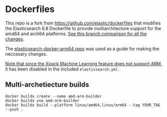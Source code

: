 # Dockerfiles

This repo is a fork from https://github.com/elastic/dockerfiles that modifies the Elasticsearch 6.8 Dockerfile to provide multiarchitecture support for the amd64 and arch64 platforms. [See this branch comparison for all the changes](https://github.com/ArcadiaPower/elasticsearch-dockerfiles/compare/6.8...6.8-arm-compatible).

The [elasticsearch-docker-arm64 repo](https://github.com/hsxsix/elasticsearch-docker-arm64) was used as a guide for making the neccesary changes.

[Note that since the Xpack Machine Learning feature does not support ARM](https://issues.apache.org/jira/browse/FLINK-14126), it has been disabled in the included `elasticsearch.yml`.

## Multi-archetiecture builds

```
docker buildx create --name amd-arm-builder
docker buildx use amd-arm-builder
docker buildx build --platform linux/amd64,linux/arm64 --tag YOUR_TAG --push .
```
